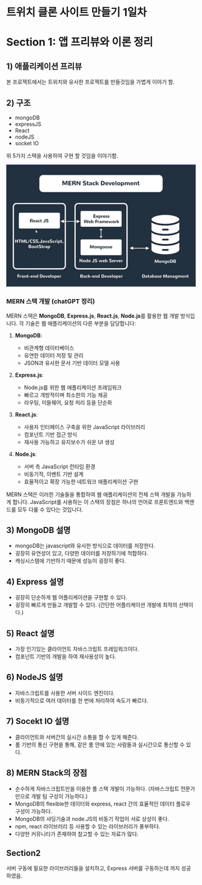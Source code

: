 # 트위치 클론 사이트 만들기 1일차 

# Section 1: 앱 프리뷰와 이론 정리

## 1) 애플리케이션 프리뷰

본 프로젝트에서는 트위치와 유사한 프로젝트를 만들것임을 가볍게 이야기 함.

## 2) 구조

- mongoDB
- expressJS
- React
- nodeJS
- socket IO

위 5가지 스택을 사용하여 구현 할 것임을 이야기함.

![이미지](./img/202312/20231212002058.png)  

### MERN 스택 개발 (chatGPT 정리)

MERN 스택은 **MongoDB**, **Express.js**, **React.js**, **Node.js**를 활용한 웹 개발 방식입니다. 각 기술은 웹 애플리케이션의 다른 부분을 담당합니다:

1. **MongoDB**: 
    - 비관계형 데이터베이스
    - 유연한 데이터 저장 및 관리
    - JSON과 유사한 문서 기반 데이터 모델 사용

2. **Express.js**: 
    - Node.js를 위한 웹 애플리케이션 프레임워크
    - 빠르고 개방적이며 최소한의 기능 제공
    - 라우팅, 미들웨어, 요청 처리 등을 단순화

3. **React.js**: 
    - 사용자 인터페이스 구축을 위한 JavaScript 라이브러리
    - 컴포넌트 기반 접근 방식
    - 재사용 가능하고 유지보수가 쉬운 UI 생성

4. **Node.js**: 
    - 서버 측 JavaScript 런타임 환경
    - 비동기적, 이벤트 기반 설계
    - 효율적이고 확장 가능한 네트워크 애플리케이션 구현

MERN 스택은 이러한 기술들을 통합하여 웹 애플리케이션의 전체 스택 개발을 가능하게 합니다. JavaScript를 사용하는 이 스택의 장점은 하나의 언어로 프론트엔드와 백엔드를 모두 다룰 수 있다는 것입니다.


## 3) MongoDB 설명

- mongoDB는 javascript와 유사한 방식으로 데이터를 저장한다.
- 굉장히 유연성이 있고, 다양한 데이터를 저장하기에 적합하다.
- 캐싱시스템에 기반하기 때문에 성능이 굉장히 좋다.

## 4) Express 설명

- 굉장히 단순하게 웹 어플리케이션을 구현할 수 있다.
- 굉장히 빠르게 만들고 개발할 수 있다. (간단한 어플리케이션 개발에 최적의 선택이다.)


## 5) React 설명

- 가장 인기있는 클라이언트 자바스크립트 프레임워크이다.
- 컴포넌트 기반의 개발을 하여 재사용성이 높다.


## 6) NodeJS 설명

- 자바스크립트를 사용한 서버 사이드 엔진이다.
- 비동기적으로 여러 데이터를 한 번에 처리하여 속도가 빠르다.


## 7) Socekt IO 설명

- 클라이언트와 서버간의 실시간 소통을 할 수 있게 해준다.
- 룸 기반의 통신 구현을 통해, 같은 룸 안에 있는 사람들과 실시간으로 통신할 수 있다.

## 8) MERN Stack의 장점

- 순수하게 자바스크립트만을 이용한 풀 스택 개발이 가능하다. (자바스크립트 전문가 만으로 개발 팀 구성이 가능하다.)
- MongoDB의 flexible한 데이터와 express, react 간의 효율적인 데이터 플로우 구성이 가능하다.
- MongoDB의 샤딩기술과 node.JS의 비동기 작업이 서로 상성이 좋다.
- npm, react 라이브러리 등 사용할 수 있는 라이브러리가 풍부하다.
- 다양한 커뮤니티가 존재하여 참고할 수 있는 자료가 많다.

## Section2

서버 구동에 필요한 라이브러리들을 설치하고, Express 서버를 구동하는데 까지 성공하였음.
